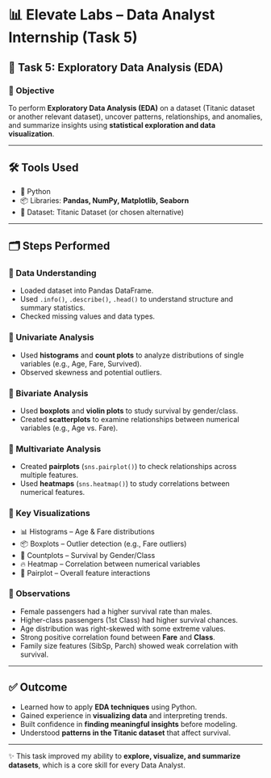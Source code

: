# 📊 Elevate Labs – Data Analyst Internship (Task 5)

## 📝 Task 5: Exploratory Data Analysis (EDA)

### 🎯 Objective
To perform **Exploratory Data Analysis (EDA)** on a dataset (Titanic dataset or another relevant dataset), uncover patterns, relationships, and anomalies, and summarize insights using **statistical exploration and data visualization**.  

---

## 🛠 Tools Used
- 🐍 Python  
- 📦 Libraries: **Pandas, NumPy, Matplotlib, Seaborn**  
- 📂 Dataset: Titanic Dataset (or chosen alternative)  

---

## 🗂 Steps Performed

### 🔹 Data Understanding
- Loaded dataset into Pandas DataFrame.  
- Used `.info()`, `.describe()`, `.head()` to understand structure and summary statistics.  
- Checked missing values and data types.  

### 🔹 Univariate Analysis
- Used **histograms** and **count plots** to analyze distributions of single variables (e.g., Age, Fare, Survived).  
- Observed skewness and potential outliers.  

### 🔹 Bivariate Analysis
- Used **boxplots** and **violin plots** to study survival by gender/class.  
- Created **scatterplots** to examine relationships between numerical variables (e.g., Age vs. Fare).  

### 🔹 Multivariate Analysis
- Created **pairplots** (`sns.pairplot()`) to check relationships across multiple features.  
- Used **heatmaps** (`sns.heatmap()`) to study correlations between numerical features.  

### 🔹 Key Visualizations
- 📊 Histograms – Age & Fare distributions  
- 📦 Boxplots – Outlier detection (e.g., Fare outliers)  
- 👥 Countplots – Survival by Gender/Class  
- 🔥 Heatmap – Correlation between numerical variables  
- 🔄 Pairplot – Overall feature interactions  

### 🔹 Observations
- Female passengers had a higher survival rate than males.  
- Higher-class passengers (1st Class) had higher survival chances.  
- Age distribution was right-skewed with some extreme values.  
- Strong positive correlation found between **Fare** and **Class**.  
- Family size features (SibSp, Parch) showed weak correlation with survival.  

---


## ✅ Outcome
- Learned how to apply **EDA techniques** using Python.  
- Gained experience in **visualizing data** and interpreting trends.  
- Built confidence in **finding meaningful insights** before modeling.  
- Understood **patterns in the Titanic dataset** that affect survival.  

---


✨ This task improved my ability to **explore, visualize, and summarize datasets**, which is a core skill for every Data Analyst.  
